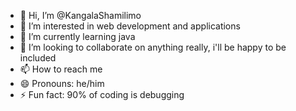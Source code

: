 - 👋 Hi, I’m @KangalaShamilimo
- 👀 I’m interested in web development and applications
- 🌱 I’m currently learning java
- 💞️ I’m looking to collaborate on anything really, i'll be happy to be included
- 📫 How to reach me 
- 😄 Pronouns: he/him
- ⚡ Fun fact: 90% of coding is debugging

<!---
KangalaS/KangalaS is a ✨ special ✨ repository because its `README.md` (this file) appears on your GitHub profile.
You can click the Preview link to take a look at your changes.
--->
